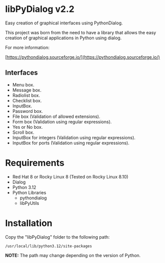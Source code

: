 # libPyDialog v2.2

Easy creation of graphical interfaces using PythonDialog.

This project was born from the need to have a library that allows the easy creation of graphical applications in Python using dialog.

For more information:

[https://pythondialog.sourceforge.io/](https://pythondialog.sourceforge.io/)

## Interfaces
- Menu box.
- Message box.
- Radiolist box.
- Checklist box.
- InputBox.
- Password box.
- File box (Validation of allowed extensions).
- Form box (Validation using regular expressions).
- Yes or No box.
- Scroll box.
- InputBox for integers (Validation using regular expressions).
- InputBox for ports (Validation using regular expressions).

# Requirements
- Red Hat 8 or Rocky Linux 8 (Tested on Rocky Linux 8.10)
- Dialog
- Python 3.12
- Python Libraries
  - pythondialog
  - libPyUtils
    
# Installation

Copy the "libPyDialog" folder to the following path:

`/usr/local/lib/python3.12/site-packages`

**NOTE:** The path may change depending on the version of Python.
